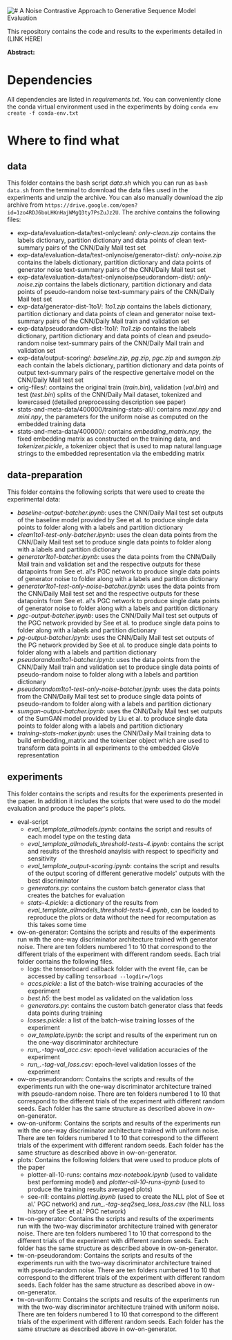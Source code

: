 ![# A Noise Contrastive Approach to Generative Sequence Model Evaluation](https://github.com/peglegpete/gen-seq-noise/blob/master/git-title.png)

This repository contains the code and results to the experiments detailed in (LINK HERE)

**Abstract:**
# Dependencies
All dependencies are listed in *requirements.txt*. You can conveniently clone the conda virtual environment used in the experiments by doing `conda env create -f conda-env.txt`

# Where to find what
## data
This folder contains the bash script *data.sh* which you can run as `bash data.sh` from the terminal to download the data files used in the experiments and unzip the archive. You can also manually download the zip archive from `https://drive.google.com/open?id=1zo4RDJ6boLHKnHajWMgQ3ty7PsZuJz2U`. The archive contains the following files:
- exp-data/evaluation-data/test-onlyclean/: *only-clean.zip* contains the labels dictionary, partition dictionary and data points of clean text-summary pairs of the CNN/Daily Mail test set
- exp-data/evaluation-data/test-onlynoise/generator-dist/: *only-noise.zip* contains the labels dictionary, partition dictionary and data points of generator noise text-summary pairs of the CNN/Daily Mail test set
- exp-data/evaluation-data/test-onlynoise/pseudorandom-dist/: *only-noise.zip* contains the labels dictionary, partition dictionary and data points of pseudo-random noise text-summary pairs of the CNN/Daily Mail test set
- exp-data/generator-dist-1to1/: *1to1.zip* contains the labels dictionary, partition dictionary and data points of clean and generator noise text-summary pairs of the CNN/Daily Mail train and validation set
- exp-data/pseudorandom-dist-1to1/: *1to1.zip* contains the labels dictionary, partition dictionary and data points of clean and pseudo-random noise text-summary pairs of the CNN/Daily Mail train and validation set
- exp-data/output-scoring/: *baseline.zip*, *pg.zip*, *pgc.zip* and *sumgan.zip* each contain the labels dictionary, partition dictionary and data points of output text-summary pairs of the respective genertaive model on the CNN/Daily Mail test set
- orig-files/: contains the original train (*train.bin*), validation (*val.bin*) and test (*test.bin*) splits of the CNN/Daily Mail dataset, tokenized and lowercased (detailed preprocessing description see paper)
- stats-and-meta-data/400000/training-stats-all/: contains *maxi.npy* and *mini.npy*, the parameters for the uniform noise as computed on the embedded training data
- stats-and-meta-data/400000/: contains *embedding_matrix.npy*, the fixed embedding matrix as constructed on the training data, and *tokenizer.pickle*, a tokenizer object that is used to map natural language strings to the embedded representation via the embedding matrix

## data-preparation
This folder contains the following scripts that were used to create the experimental data:
- *baseline-output-batcher.ipynb*: uses the CNN/Daily Mail test set outputs of the baseline model provided by See et al. to produce single data points to folder along with a labels and partition dictionary
- *clean1to1-test-only-batcher.ipynb*: uses the clean data points from the CNN/Daily Mail test set to produce single data points to folder along with a labels and partition dictionary
- *generator1to1-batcher.ipynb*: uses the data points from the CNN/Daily Mail train and validation set and the respective outputs for these datapoints from See et. al's PGC network to produce single data points of generator noise to folder along with a labels and partition dictionary
- *generator1to1-test-only-noise-batcher.ipynb*: uses the data points from the CNN/Daily Mail test set and the respective outputs for these datapoints from See et. al's PGC network to produce single data points of generator noise to folder along with a labels and partition dictionary
- *pgc-output-batcher.ipynb*: uses the CNN/Daily Mail test set outputs of the PGC network provided by See et al. to produce single data poins to folder along with a labels and partition dictionary
- *pg-output-batcher.ipynb*: uses the CNN/Daily Mail test set outputs of the PG network provided by See et al. to produce single data points to folder along with a labels and partition dictionary
- *pseudorandom1to1-batcher.ipynb*: uses the data points from the CNN/Daily Mail train and validation set to produce single data points of pseudo-random noise to folder along with a labels and partition dictionary
- *pseudorandom1to1-test-only-noise-batcher.ipynb*: uses the data points from the CNN/Daily Mail test set to produce single data points of pseudo-random to folder along with a labels and partition dictionary
- *sumgan-output-batcher.ipynb*: uses the CNN/Daily Mail test set outputs of the SumGAN model provided by Liu et al. to produce single data points to folder along with a labels and partition dictionary
- *training-stats-maker.ipynb*: uses the CNN/Daily Mail training data to build embedding_matrix and the tokenizer object which are used to transform data points in all experiments to the embedded GloVe representation
## experiments
This folder contains the scripts and results for the experiments presented in the paper. In addition it includes the scripts that were used to do the model evaluation and produce the paper's plots.
- eval-script
  - *eval_template_allmodels.ipynb*: contains the script and results of each model type on the testing data
  - *eval_template_allmodels_threshold-tests-4.ipynb*: contains the script and results of the threshold anaylsis with respect to specificity and sensitivity
  - *eval_template_output-scoring.ipynb*: contains the script and results of the output scoring of different generative models' outputs with the best discriminator
  - *generators.py*: contains the custom batch generator class that creates the batches for evaluation
  - *stats-4.pickle*: a dictionary of the results from *eval_template_allmodels_threshold-tests-4.ipynb*, can be loaded to reproduce the plots or data without the need for recomputation as this takes some time
- ow-on-generator: Contains the scripts and results of the experiments run with the one-way discriminator architecture trained with generator noise. There are ten folders numbered 1 to 10 that correspond to the different trials of the experiment with different random seeds. Each trial folder contains the following files.
  - logs: the tensorboard callback folder with the event file, can be accessed by calling `tensorboad --logdir=/logs`
  - *accs.pickle*: a list of the batch-wise training accuracies of the experiment
  - *best.h5*: the best model as validated on the validation loss
  - *generators.py*: contains the custom batch generator class that feeds data points during training
  - *losses.pickle*: a list of the batch-wise training losses of the experiment
  - *ow_template.ipynb*: the script and results of the experiment run on the one-way discriminator architecture
  - *run_.-tag-val_acc.csv*: epoch-level validation accuracies of the experiment
  - *run_.-tag-val_loss.csv*: epoch-level validation losses of the experiment
- ow-on-pseudorandom: Contains the scripts and results of the experiments run with the one-way discriminator architecture trained with pseudo-random noise. There are ten folders numbered 1 to 10 that correspond to the different trials of the experiment with different random seeds. Each folder has the same structure as described above in ow-on-generator.
- ow-on-uniform: Contains the scripts and results of the experiments run with the one-way discriminator architecture trained with uniform noise. There are ten folders numbered 1 to 10 that correspond to the different trials of the experiment with different random seeds. Each folder has the same structure as described above in ow-on-generator.
- plots: Contains the following folders that were used to produce plots of the paper
  - plotter-all-10-runs: contains *max-notebook.ipynb* (used to validate best performing model) and *plotter-all-10-runs-ipynb* (used to produce the training results averaged plots)
  - see-nll: contains *plotting.ipynb* (used to create the NLL plot of See et al.' PGC network) and *run_.-tag-seq2seq_loss_loss.csv* (the NLL loss history of See et al.' PGC network)
- tw-on-generator: Contains the scripts and results of the experiments run with the two-way discriminator architecture trained with generator noise. There are ten folders numbered 1 to 10 that correspond to the different trials of the experiment with different random seeds. Each folder has the same structure as described above in ow-on-generator.
- tw-on-pseudorandom: Contains the scripts and results of the experiments run with the two-way discriminator architecture trained with pseudo-random noise. There are ten folders numbered 1 to 10 that correspond to the different trials of the experiment with different random seeds. Each folder has the same structure as described above in ow-on-generator.
- tw-on-uniform: Contains the scripts and results of the experiments run with the two-way discriminator architecture trained with uniform noise. There are ten folders numbered 1 to 10 that correspond to the different trials of the experiment with different random seeds. Each folder has the same structure as described above in ow-on-generator.
